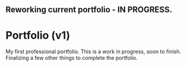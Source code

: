 ## Reworking current portfolio - IN PROGRESS. 

# Portfolio (v1)
My first professional portfolio. This is a work in progress, soon to finish. Finalizing a few other things to complete the portfolio. 
